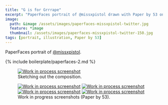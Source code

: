 ```yaml
---
title: "G is for Grrrape"
excerpt: "PaperFaces portrait of @missxpistol drawn with Paper by 53 on an iPad."
image: 
  path: &image /assets/images/paperfaces-missxpistol-twitter.jpg 
  feature: *image
  thumbnail: /assets/images/paperfaces-missxpistol-twitter-150.jpg
tags: [portrait, illustration, Paper by 53]
---
```


PaperFaces portrait of [@missxpistol](http://twitter.com/missxpistol).

{% include boilerplate/paperfaces-2.md %}

<figure>
	<a href="/assets/images/paperfaces-missxpistol-process-1-lg.jpg"><img src="/assets/images/paperfaces-missxpistol-process-1-750.jpg" alt="Work in process screenshot"></a>
	<figcaption>Sketching out the composition.</figcaption>
</figure>

<figure class="half">
	<a href="/assets/images/paperfaces-missxpistol-process-2-lg.jpg"><img src="/assets/images/paperfaces-missxpistol-process-2-600.jpg" alt="Work in process screenshot"></a>
	<a href="/assets/images/paperfaces-missxpistol-process-3-lg.jpg"><img src="/assets/images/paperfaces-missxpistol-process-3-600.jpg" alt="Work in process screenshot"></a>
	<a href="/assets/images/paperfaces-missxpistol-process-4-lg.jpg"><img src="/assets/images/paperfaces-missxpistol-process-4-600.jpg" alt="Work in process screenshot"></a>
	<a href="/assets/images/paperfaces-missxpistol-process-5-lg.jpg"><img src="/assets/images/paperfaces-missxpistol-process-5-600.jpg" alt="Work in process screenshot"></a>
	<figcaption>Work in progress screenshots (Paper by 53).</figcaption>
</figure>
